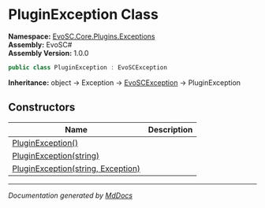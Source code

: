 ﻿<!--  
  <auto-generated>   
    The contents of this file were generated by a tool.  
    Changes to this file may be list if the file is regenerated  
  </auto-generated>   
-->

# PluginException Class

**Namespace:** [EvoSC.Core.Plugins.Exceptions](../index.md)  
**Assembly:** EvoSC\#  
**Assembly Version:** 1.0.0

```csharp
public class PluginException : EvoSCException
```

**Inheritance:** object → Exception → [EvoSCException](../../../Exceptions/EvoSCException/index.md) → PluginException

## Constructors

| Name                                                                                        | Description |
| ------------------------------------------------------------------------------------------- | ----------- |
| [PluginException()](constructors/index.md#pluginexception)                                  |             |
| [PluginException(string)](constructors/index.md#pluginexceptionstring)                      |             |
| [PluginException(string, Exception)](constructors/index.md#pluginexceptionstring-exception) |             |

___

*Documentation generated by [MdDocs](https://github.com/ap0llo/mddocs)*
